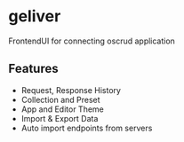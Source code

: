 # geliver 

FrontendUI for connecting oscrud application

## Features

* Request, Response History
* Collection and Preset 
* App and Editor Theme
* Import & Export Data 
* Auto import endpoints from servers
